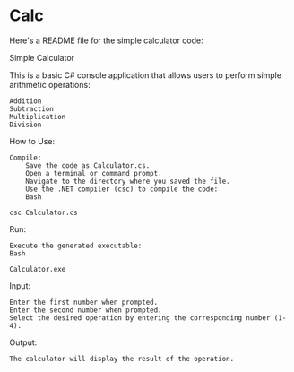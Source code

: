 # Calc
Here's a README file for the simple calculator code:

Simple Calculator

This is a basic C# console application that allows users to perform simple arithmetic operations:

    Addition
    Subtraction
    Multiplication
    Division

How to Use:

    Compile:
        Save the code as Calculator.cs.
        Open a terminal or command prompt.
        Navigate to the directory where you saved the file.
        Use the .NET compiler (csc) to compile the code:
        Bash

    csc Calculator.cs

Run:

    Execute the generated executable:
    Bash

    Calculator.exe

Input:

    Enter the first number when prompted.
    Enter the second number when prompted.
    Select the desired operation by entering the corresponding number (1-4).

Output:

    The calculator will display the result of the operation.

